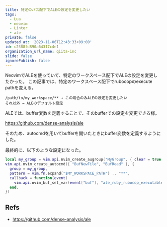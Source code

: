 ```yaml
---
title: 特定のパス配下でALEの設定を変更したい
tags:
  - Lua
  - neovim
  - Linter
  - ale
private: false
updated_at: '2023-11-06T12:43:33+09:00'
id: c2388fd890a64317c4e1
organization_url_name: qiita-inc
slide: false
ignorePublish: false
---
```

NeovimでALEを使っていて、特定のワークスペース配下でALEの設定を変更したかった。
この記事では、特定のワークスペース配下でrubocopのexecute pathを変える。

```
/path/to/my_workspace/** → この場合のみALEの設定を変更したい
それ以外 → ALEのデフォルト設定
```

ALEでは、buffer変数を定義することで、そのbufferでの設定を変更できる様。

https://github.com/dense-analysis/ale

そのため、autocmdを用いてbufferを開いたときにbuffer変数を定義するようにした。

最終的に、以下のような設定になった。

```lua
local my_group = vim.api.nvim_create_augroup("MyGroup", { clear = true })
vim.api.nvim_create_autocmd({ "BufNewFile", "BufRead" }, {
  group = my_group,
  pattern = vim.fn.expand("$MY_WORKSPACE_PATH") .. "**",
  callback = function(event)
    vim.api.nvim_buf_set_var(event["buf"], "ale_ruby_rubocop_executable", "path/to/rubocop")
  end,
})
```

## Refs

- https://github.com/dense-analysis/ale
